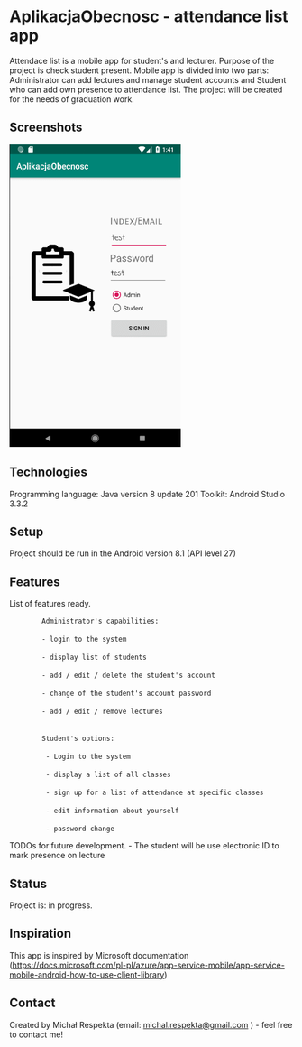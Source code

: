 # AplikacjaObecnosc - attendance list app
Attendace list is a mobile app for student's and lecturer. Purpose of the project is check student present.
Mobile app is divided into two parts: Administrator can add lectures and manage student accounts
and Student who can add own presence to attendance list.
The project will be created for the needs of graduation work.

## Screenshots
![Example Gif](./img/GIFF.gif)

## Technologies
    
 Programming language: Java version 8 update 201
 Toolkit: Android Studio 3.3.2

## Setup
 Project should be run in the Android version 8.1 (API level 27)


## Features
 List of features ready.

            Administrator's capabilities:

            - login to the system

            - display list of students

            - add / edit / delete the student's account

            - change of the student's account password

            - add / edit / remove lectures


            Student's options:

             - Login to the system

             - display a list of all classes

             - sign up for a list of attendance at specific classes

             - edit information about yourself

             - password change
             
 TODOs for future development.
            - The student will be use electronic ID to mark presence on lecture


## Status
Project is: in progress.

## Inspiration
This app is inspired by Microsoft documentation
(https://docs.microsoft.com/pl-pl/azure/app-service-mobile/app-service-mobile-android-how-to-use-client-library)

## Contact
Created by Michał Respekta (email: michal.respekta@gmail.com ) - feel free to contact me!
